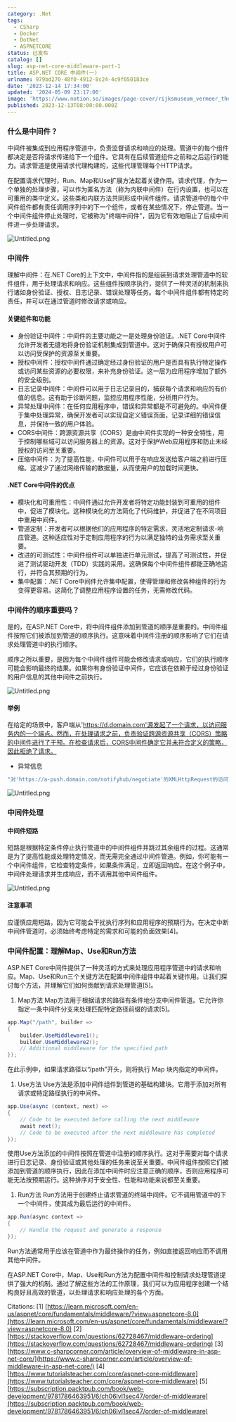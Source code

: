 ```yaml
---
category: .Net
tags:
  - CSharp
  - Docker
  - DotNet
  - ASPNETCORE
status: 已发布
catalog: []
slug: asp-net-core-middleware-part-1
title: ASP.NET CORE 中间件(一)
urlname: 979bd270-48f0-4912-8c24-4c9f050183ce
date: '2023-12-14 17:34:00'
updated: '2024-05-09 23:17:00'
image: 'https://www.notion.so/images/page-cover/rijksmuseum_vermeer_the_milkmaid.jpg'
published: 2023-12-13T08:00:00.000Z
---
```


### 什么是中间件？


中间件被集成到应用程序管道中，负责监督请求和响应的处理。管道中的每个组件都决定是否将请求传递给下一个组件。它具有在后续管道组件之前和之后运行的能力。请求管道是使用请求代理构建的，这些代理管理每个HTTP请求。


在配置请求代理时，Run、Map和Use扩展方法起着关键作用。请求代理，作为一个单独的处理步骤，可以作为匿名方法（称为内联中间件）在行内设置，也可以在可重用的类中定义。这些类和内联方法共同形成中间件组件。请求管道中的每个中间件组件都有责任调用序列中的下一个组件，或者在某些情况下，停止管道。当一个中间件组件停止处理时，它被称为"终端中间件"，因为它有效地阻止了后续中间件进一步处理请求。


![Untitled.png](https://prod-files-secure.s3.us-west-2.amazonaws.com/5d24fe63-e567-4804-86f9-9fdc62e13082/da807807-d02d-4fa1-86b6-db45e4678714/Untitled.png?X-Amz-Algorithm=AWS4-HMAC-SHA256&X-Amz-Content-Sha256=UNSIGNED-PAYLOAD&X-Amz-Credential=ASIAZI2LB466W77FF2UM%2F20250220%2Fus-west-2%2Fs3%2Faws4_request&X-Amz-Date=20250220T053739Z&X-Amz-Expires=3600&X-Amz-Security-Token=IQoJb3JpZ2luX2VjEI7%2F%2F%2F%2F%2F%2F%2F%2F%2F%2FwEaCXVzLXdlc3QtMiJHMEUCIF%2B2FKTZ0lzT3WXdgGtlNPdLObeuKoOYo%2FhEcS0RNyxsAiEAuHbBcpVu5NdzW3%2BIC4sW518usYhXiZkH6r9v6LlSBmMqiAQIt%2F%2F%2F%2F%2F%2F%2F%2F%2F%2F%2FARAAGgw2Mzc0MjMxODM4MDUiDLuHU0RTmTVy5B3C8CrcAyXQHpyqI%2FDntHYQp6%2Ft%2FoxMMjGLcNPf964FJghKhIp6IG%2BSQ8NXsyuiHcBOe52rxHmN5BOmDjfG9RP1U%2BtCbzH4zAp0qSq7e6MyI8AClYPtpHfRTID5x%2BR8D%2FrLX5hDGKjbAv3QbvpfpqfoXrWNnzDQpC8HosnuOOSfsiyqTn6Lcev9L%2BKYpU4E05oJPatUfmQDJBW5S%2FkvOj8yn6O7pTWxLBuhQRZjFBi2dCDwDbrcc90%2BUFp6IRCRa4Pf9Lj3dE3uba%2BMSZtyzfXkiiVtgF2aG25yrD9NyfTwtPVLTINn6%2F9fdSTmMH33mYsNvyDKR5IRCGLS%2F1j0xx8v8d8xo7rdFmC%2BIhd%2Br0%2FiNMPq5A6UN3HInKID7N0eeBl5ChOCqSJqpblF%2BvkVyy8hhu1DQPvUwRT3nvruAH7TAFS%2B2uVnp6Wa7dYal93hg7MvtKkQbbf4pkqzLf4cu3Tc6F%2B%2BuXa8TMTs2Erm606n2dCfds4E2dE14SBp7HF1Ps%2BT8KTHAJ7CZOw7LcZ%2F5jU%2FNyKHzzB13JNTi1AslbIJNSxCf4rmNcHr0u3LmXWtmPrh85F%2BuhjJXk8RR%2FT4zbFg%2FVe%2Bw%2F2D1YaJwrMgPU9hd00Qs4x01a2Y7TGGOWSKyJq2MIn92r0GOqUBHNqomaFuGoRsmLV6KIWAr5l9%2FfrZyfJpH4%2FV94OgFXMcKzG8T%2BktCVNH6JGIX4xLBawFcjR7Ke46es6VP69ht4Z%2BupnJNixsptHHKOEBV4OXZLqp8ZSJCGy4NZsEzPotAqK67qR8zchtr4jUo%2B2MzBRit4BH3STd7uGUqffJ8pqM5mmEC8eNrhNZA%2BZviBqSKPcEPFRWt28eVSn2v8%2BOztKHtLOV&X-Amz-Signature=e7205ed85ec99e7afdf6d8b19c9fd4684b21734e69639169ee1ceca3caca8ca1&X-Amz-SignedHeaders=host&x-id=GetObject)


### 中间件


理解中间件：在.NET Core的上下文中，中间件指的是组装到请求处理管道中的软件组件，用于处理请求和响应。这些组件按顺序执行，提供了一种灵活的机制来执行诸如身份验证、授权、日志记录、错误处理等任务。每个中间件组件都有特定的责任，并可以在通过管道时修改请求或响应。


#### 关键组件和功能

- 身份验证中间件：中间件的主要功能之一是处理身份验证。.NET Core中间件允许开发者无缝地将身份验证机制集成到管道中。这对于确保只有授权用户可以访问受保护的资源至关重要。
- 授权中间件：授权中间件通过确定经过身份验证的用户是否具有执行特定操作或访问某些资源的必要权限，来补充身份验证。这一层为应用程序增加了额外的安全级别。
- 日志记录中间件：中间件可以用于日志记录目的，捕获每个请求和响应的有价值的信息。这有助于诊断问题，监控应用程序性能，分析用户行为。
- 异常处理中间件：在任何应用程序中，错误和异常都是不可避免的。中间件便于集中处理异常，确保开发者可以实现自定义错误页面，记录详细的错误信息，并保持一致的用户体验。
- CORS中间件：跨源资源共享（CORS）是由中间件实现的一种安全特性，用于控制哪些域可以访问服务器上的资源。这对于保护Web应用程序和防止未经授权的访问至关重要。
- 压缩中间件：为了提高性能，中间件可以用于在响应发送给客户端之前进行压缩。这减少了通过网络传输的数据量，从而使用户的加载时间更快。

#### .NET Core中间件的优点

- 模块化和可重用性：中间件通过允许开发者将特定功能封装到可重用的组件中，促进了模块化。这种模块化的方法简化了代码维护，并促进了在不同项目中重用中间件。
- 管道定制：开发者可以根据他们的应用程序的特定需求，灵活地定制请求-响应管道。这种适应性对于定制应用程序的行为以满足独特的业务需求至关重要。
- 改进的可测试性：中间件组件可以单独进行单元测试，提高了可测试性，并促进了测试驱动开发（TDD）实践的采用。这确保每个中间件组件都能正确地运行，并符合其预期的行为。
- 集中配置：.NET Core中间件允许集中配置，使得管理和修改各种组件的行为变得更容易。这简化了调整应用程序设置的任务，无需修改代码。

### 中间件的顺序重要吗？


是的，在ASP.NET Core中，将中间件组件添加到管道的顺序是重要的。中间件组件按照它们被添加到管道的顺序执行。这意味着中间件注册的顺序影响了它们在请求处理管道中的执行顺序。


顺序之所以重要，是因为每个中间件组件可能会修改请求或响应，它们的执行顺序可能会影响最终的结果。如果你有身份验证中间件，它应该在依赖于经过身份验证的用户信息的其他中间件之前执行。


![Untitled.png](https://prod-files-secure.s3.us-west-2.amazonaws.com/5d24fe63-e567-4804-86f9-9fdc62e13082/24f795a2-1c5a-4a6b-a0d8-2afb160076f1/Untitled.png?X-Amz-Algorithm=AWS4-HMAC-SHA256&X-Amz-Content-Sha256=UNSIGNED-PAYLOAD&X-Amz-Credential=ASIAZI2LB466W77FF2UM%2F20250220%2Fus-west-2%2Fs3%2Faws4_request&X-Amz-Date=20250220T053739Z&X-Amz-Expires=3600&X-Amz-Security-Token=IQoJb3JpZ2luX2VjEI7%2F%2F%2F%2F%2F%2F%2F%2F%2F%2FwEaCXVzLXdlc3QtMiJHMEUCIF%2B2FKTZ0lzT3WXdgGtlNPdLObeuKoOYo%2FhEcS0RNyxsAiEAuHbBcpVu5NdzW3%2BIC4sW518usYhXiZkH6r9v6LlSBmMqiAQIt%2F%2F%2F%2F%2F%2F%2F%2F%2F%2F%2FARAAGgw2Mzc0MjMxODM4MDUiDLuHU0RTmTVy5B3C8CrcAyXQHpyqI%2FDntHYQp6%2Ft%2FoxMMjGLcNPf964FJghKhIp6IG%2BSQ8NXsyuiHcBOe52rxHmN5BOmDjfG9RP1U%2BtCbzH4zAp0qSq7e6MyI8AClYPtpHfRTID5x%2BR8D%2FrLX5hDGKjbAv3QbvpfpqfoXrWNnzDQpC8HosnuOOSfsiyqTn6Lcev9L%2BKYpU4E05oJPatUfmQDJBW5S%2FkvOj8yn6O7pTWxLBuhQRZjFBi2dCDwDbrcc90%2BUFp6IRCRa4Pf9Lj3dE3uba%2BMSZtyzfXkiiVtgF2aG25yrD9NyfTwtPVLTINn6%2F9fdSTmMH33mYsNvyDKR5IRCGLS%2F1j0xx8v8d8xo7rdFmC%2BIhd%2Br0%2FiNMPq5A6UN3HInKID7N0eeBl5ChOCqSJqpblF%2BvkVyy8hhu1DQPvUwRT3nvruAH7TAFS%2B2uVnp6Wa7dYal93hg7MvtKkQbbf4pkqzLf4cu3Tc6F%2B%2BuXa8TMTs2Erm606n2dCfds4E2dE14SBp7HF1Ps%2BT8KTHAJ7CZOw7LcZ%2F5jU%2FNyKHzzB13JNTi1AslbIJNSxCf4rmNcHr0u3LmXWtmPrh85F%2BuhjJXk8RR%2FT4zbFg%2FVe%2Bw%2F2D1YaJwrMgPU9hd00Qs4x01a2Y7TGGOWSKyJq2MIn92r0GOqUBHNqomaFuGoRsmLV6KIWAr5l9%2FfrZyfJpH4%2FV94OgFXMcKzG8T%2BktCVNH6JGIX4xLBawFcjR7Ke46es6VP69ht4Z%2BupnJNixsptHHKOEBV4OXZLqp8ZSJCGy4NZsEzPotAqK67qR8zchtr4jUo%2B2MzBRit4BH3STd7uGUqffJ8pqM5mmEC8eNrhNZA%2BZviBqSKPcEPFRWt28eVSn2v8%2BOztKHtLOV&X-Amz-Signature=a52b2c0a9d120a530e3a20620528534543604a659aa6fe38d73061b39003c985&X-Amz-SignedHeaders=host&x-id=GetObject)


#### 举例


在给定的场景中，客户端从'https://d.domain.com'源发起了一个请求，以访问服务内的一个端点。然而，在处理请求之前，负责验证跨源资源共享（CORS）策略的中间件进行了干预。在检查请求后，CORS中间件确定它并未符合定义的策略，因此拒绝了请求。

- 异常信息

```c#
"对'https://a-push.domain.com/notifyhub/negotiate'的XMLHttpRequest的访问，源自'https://d.domain.com'，已被CORS策略阻止：预检请求的响应未通过访问控制检查：请求的资源上没有'Access-Control-Allow-Origin'头。"[1][2][3]
```


![Untitled.png](https://prod-files-secure.s3.us-west-2.amazonaws.com/5d24fe63-e567-4804-86f9-9fdc62e13082/371d9517-dafe-4432-94b7-2d14d1593167/Untitled.png?X-Amz-Algorithm=AWS4-HMAC-SHA256&X-Amz-Content-Sha256=UNSIGNED-PAYLOAD&X-Amz-Credential=ASIAZI2LB466W77FF2UM%2F20250220%2Fus-west-2%2Fs3%2Faws4_request&X-Amz-Date=20250220T053739Z&X-Amz-Expires=3600&X-Amz-Security-Token=IQoJb3JpZ2luX2VjEI7%2F%2F%2F%2F%2F%2F%2F%2F%2F%2FwEaCXVzLXdlc3QtMiJHMEUCIF%2B2FKTZ0lzT3WXdgGtlNPdLObeuKoOYo%2FhEcS0RNyxsAiEAuHbBcpVu5NdzW3%2BIC4sW518usYhXiZkH6r9v6LlSBmMqiAQIt%2F%2F%2F%2F%2F%2F%2F%2F%2F%2F%2FARAAGgw2Mzc0MjMxODM4MDUiDLuHU0RTmTVy5B3C8CrcAyXQHpyqI%2FDntHYQp6%2Ft%2FoxMMjGLcNPf964FJghKhIp6IG%2BSQ8NXsyuiHcBOe52rxHmN5BOmDjfG9RP1U%2BtCbzH4zAp0qSq7e6MyI8AClYPtpHfRTID5x%2BR8D%2FrLX5hDGKjbAv3QbvpfpqfoXrWNnzDQpC8HosnuOOSfsiyqTn6Lcev9L%2BKYpU4E05oJPatUfmQDJBW5S%2FkvOj8yn6O7pTWxLBuhQRZjFBi2dCDwDbrcc90%2BUFp6IRCRa4Pf9Lj3dE3uba%2BMSZtyzfXkiiVtgF2aG25yrD9NyfTwtPVLTINn6%2F9fdSTmMH33mYsNvyDKR5IRCGLS%2F1j0xx8v8d8xo7rdFmC%2BIhd%2Br0%2FiNMPq5A6UN3HInKID7N0eeBl5ChOCqSJqpblF%2BvkVyy8hhu1DQPvUwRT3nvruAH7TAFS%2B2uVnp6Wa7dYal93hg7MvtKkQbbf4pkqzLf4cu3Tc6F%2B%2BuXa8TMTs2Erm606n2dCfds4E2dE14SBp7HF1Ps%2BT8KTHAJ7CZOw7LcZ%2F5jU%2FNyKHzzB13JNTi1AslbIJNSxCf4rmNcHr0u3LmXWtmPrh85F%2BuhjJXk8RR%2FT4zbFg%2FVe%2Bw%2F2D1YaJwrMgPU9hd00Qs4x01a2Y7TGGOWSKyJq2MIn92r0GOqUBHNqomaFuGoRsmLV6KIWAr5l9%2FfrZyfJpH4%2FV94OgFXMcKzG8T%2BktCVNH6JGIX4xLBawFcjR7Ke46es6VP69ht4Z%2BupnJNixsptHHKOEBV4OXZLqp8ZSJCGy4NZsEzPotAqK67qR8zchtr4jUo%2B2MzBRit4BH3STd7uGUqffJ8pqM5mmEC8eNrhNZA%2BZviBqSKPcEPFRWt28eVSn2v8%2BOztKHtLOV&X-Amz-Signature=e794fa3371ee9e62424949a5cb4c57ee9052763ac6432a07b95de4709185dbc5&X-Amz-SignedHeaders=host&x-id=GetObject)


### 中间件处理


#### 中间件短路
短路是根据特定条件停止执行管道中的中间件组件并跳过其余组件的过程。这通常是为了提高性能或处理特定情况，而无需完全通过中间件管道。例如，你可能有一个中间件组件，它检查特定条件，如果条件满足，立即返回响应。在这个例子中，中间件处理请求并生成响应，而不调用其他中间件组件。


![Untitled.png](https://prod-files-secure.s3.us-west-2.amazonaws.com/5d24fe63-e567-4804-86f9-9fdc62e13082/e8a1d943-cb51-4723-936e-23c6af2fb0f9/Untitled.png?X-Amz-Algorithm=AWS4-HMAC-SHA256&X-Amz-Content-Sha256=UNSIGNED-PAYLOAD&X-Amz-Credential=ASIAZI2LB466W77FF2UM%2F20250220%2Fus-west-2%2Fs3%2Faws4_request&X-Amz-Date=20250220T053739Z&X-Amz-Expires=3600&X-Amz-Security-Token=IQoJb3JpZ2luX2VjEI7%2F%2F%2F%2F%2F%2F%2F%2F%2F%2FwEaCXVzLXdlc3QtMiJHMEUCIF%2B2FKTZ0lzT3WXdgGtlNPdLObeuKoOYo%2FhEcS0RNyxsAiEAuHbBcpVu5NdzW3%2BIC4sW518usYhXiZkH6r9v6LlSBmMqiAQIt%2F%2F%2F%2F%2F%2F%2F%2F%2F%2F%2FARAAGgw2Mzc0MjMxODM4MDUiDLuHU0RTmTVy5B3C8CrcAyXQHpyqI%2FDntHYQp6%2Ft%2FoxMMjGLcNPf964FJghKhIp6IG%2BSQ8NXsyuiHcBOe52rxHmN5BOmDjfG9RP1U%2BtCbzH4zAp0qSq7e6MyI8AClYPtpHfRTID5x%2BR8D%2FrLX5hDGKjbAv3QbvpfpqfoXrWNnzDQpC8HosnuOOSfsiyqTn6Lcev9L%2BKYpU4E05oJPatUfmQDJBW5S%2FkvOj8yn6O7pTWxLBuhQRZjFBi2dCDwDbrcc90%2BUFp6IRCRa4Pf9Lj3dE3uba%2BMSZtyzfXkiiVtgF2aG25yrD9NyfTwtPVLTINn6%2F9fdSTmMH33mYsNvyDKR5IRCGLS%2F1j0xx8v8d8xo7rdFmC%2BIhd%2Br0%2FiNMPq5A6UN3HInKID7N0eeBl5ChOCqSJqpblF%2BvkVyy8hhu1DQPvUwRT3nvruAH7TAFS%2B2uVnp6Wa7dYal93hg7MvtKkQbbf4pkqzLf4cu3Tc6F%2B%2BuXa8TMTs2Erm606n2dCfds4E2dE14SBp7HF1Ps%2BT8KTHAJ7CZOw7LcZ%2F5jU%2FNyKHzzB13JNTi1AslbIJNSxCf4rmNcHr0u3LmXWtmPrh85F%2BuhjJXk8RR%2FT4zbFg%2FVe%2Bw%2F2D1YaJwrMgPU9hd00Qs4x01a2Y7TGGOWSKyJq2MIn92r0GOqUBHNqomaFuGoRsmLV6KIWAr5l9%2FfrZyfJpH4%2FV94OgFXMcKzG8T%2BktCVNH6JGIX4xLBawFcjR7Ke46es6VP69ht4Z%2BupnJNixsptHHKOEBV4OXZLqp8ZSJCGy4NZsEzPotAqK67qR8zchtr4jUo%2B2MzBRit4BH3STd7uGUqffJ8pqM5mmEC8eNrhNZA%2BZviBqSKPcEPFRWt28eVSn2v8%2BOztKHtLOV&X-Amz-Signature=bff601d92fd6959e61dc9b6eae157c6b82ab595e7ca0adf742a9eba6f44a999f&X-Amz-SignedHeaders=host&x-id=GetObject)


#### 注意事项


应谨慎应用短路，因为它可能会干扰执行序列和应用程序的预期行为。在决定中断中间件管道时，必须始终考虑特定的需求和可能的负面效果[4]。


### 中间件配置：理解Map、Use和Run方法


ASP.NET Core中间件提供了一种灵活的方式来处理应用程序管道中的请求和响应。Map、Use和Run三个关键方法在配置中间件组件中起着关键作用。让我们探讨每个方法，并理解它们如何贡献到请求处理管道[5]。

1. Map方法
Map方法用于根据请求的路径有条件地分支中间件管道。它允许你指定一条中间件分支来处理匹配特定路径前缀的请求[5]。

```c#
app.Map("/path", builder =>
{
    builder.UseMiddleware1();
    builder.UseMiddleware2();
    // Additional middleware for the specified path
});
```


在此示例中，如果请求路径以“/path”开头，则将执行 Map 块内指定的中间件。

1. Use方法
Use方法是添加中间件组件到管道的基础构建块。它用于添加对所有请求或特定路径执行的中间件。

```c#
app.Use(async (context, next) =>
{
    // Code to be executed before calling the next middleware
    await next();
    // Code to be executed after the next middleware has completed
});
```


使用Use方法添加的中间件按照在管道中注册的顺序执行。这对于需要对每个请求进行日志记录、身份验证或其他处理的任务来说至关重要。中间件组件按照它们被添加到管道的顺序执行，因此在添加中间件时应注意正确的顺序，否则应用程序可能无法按预期运行。这种排序对于安全性、性能和功能来说都至关重要。

1. Run方法
Run方法用于创建终止请求管道的终端中间件。它不调用管道中的下一个中间件，使其成为最后运行的中间件。

```c#
app.Run(async context =>
{
    // Handle the request and generate a response
});
```


Run方法通常用于应该在管道中作为最终操作的任务，例如直接返回响应而不调用其他中间件。


在ASP.NET Core中，Map、Use和Run方法为配置中间件和控制请求处理管道提供了强大的机制。通过了解这些方法的工作原理，我们可以为应用程序创建一个结构良好且高效的管道，以处理请求和响应处理的各个方面。


Citations:
[1] [https://learn.microsoft.com/en-us/aspnet/core/fundamentals/middleware/?view=aspnetcore-8.0](https://learn.microsoft.com/en-us/aspnet/core/fundamentals/middleware/?view=aspnetcore-8.0)
[2] [https://stackoverflow.com/questions/62728467/middleware-ordering](https://stackoverflow.com/questions/62728467/middleware-ordering)
[3] [https://www.c-sharpcorner.com/article/overview-of-middleware-in-asp-net-core/](https://www.c-sharpcorner.com/article/overview-of-middleware-in-asp-net-core/)
[4] [https://www.tutorialsteacher.com/core/aspnet-core-middleware](https://www.tutorialsteacher.com/core/aspnet-core-middleware)
[5] [https://subscription.packtpub.com/book/web-development/9781786463951/6/ch06lvl1sec47/order-of-middleware](https://subscription.packtpub.com/book/web-development/9781786463951/6/ch06lvl1sec47/order-of-middleware)

